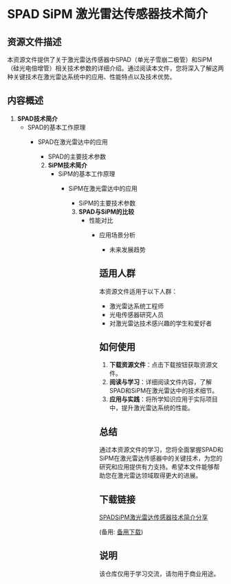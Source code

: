 # SPAD SiPM 激光雷达传感器技术简介

## 资源文件描述

本资源文件提供了关于激光雷达传感器中SPAD（单光子雪崩二极管）和SiPM（硅光电倍增管）相关技术参数的详细介绍。通过阅读本文件，您将深入了解这两种关键技术在激光雷达系统中的应用、性能特点以及技术优势。

## 内容概述

1. **SPAD技术简介**
   - SPAD的基本工作原理
      - SPAD在激光雷达中的应用
         - SPAD的主要技术参数

         2. **SiPM技术简介**
            - SiPM的基本工作原理
               - SiPM在激光雷达中的应用
                  - SiPM的主要技术参数

                  3. **SPAD与SiPM的比较**
                     - 性能对比
                        - 应用场景分析
                           - 未来发展趋势

                           ## 适用人群

                           本资源文件适用于以下人群：
                           - 激光雷达系统工程师
                           - 光电传感器研究人员
                           - 对激光雷达技术感兴趣的学生和爱好者

                           ## 如何使用

                           1. **下载资源文件**：点击下载按钮获取资源文件。
                           2. **阅读与学习**：详细阅读文件内容，了解SPAD和SiPM在激光雷达中的技术细节。
                           3. **应用与实践**：将所学知识应用于实际项目中，提升激光雷达系统的性能。

                           ## 总结

                           通过本资源文件的学习，您将全面掌握SPAD和SiPM在激光雷达传感器中的关键技术，为您的研究和应用提供有力支持。希望本文件能够帮助您在激光雷达领域取得更大的进展。

                           ## 下载链接
                           [SPADSiPM激光雷达传感器技术简介分享](https://pan.quark.cn/s/cfc5cd8e3101) 

                           (备用: [备用下载](https://pan.baidu.com/s/1luvqrvKNUPWN4QZWE-TBKA?pwd=1234))

                           ## 说明

                           该仓库仅用于学习交流，请勿用于商业用途。
